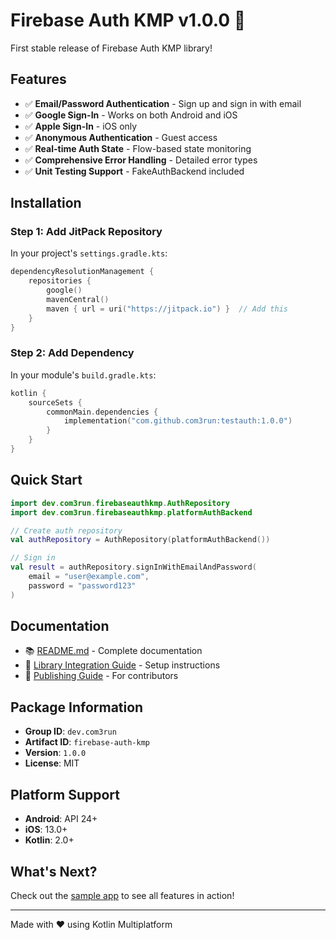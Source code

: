 # Firebase Auth KMP v1.0.0 🎉

First stable release of Firebase Auth KMP library!

## Features

- ✅ **Email/Password Authentication** - Sign up and sign in with email
- ✅ **Google Sign-In** - Works on both Android and iOS
- ✅ **Apple Sign-In** - iOS only
- ✅ **Anonymous Authentication** - Guest access
- ✅ **Real-time Auth State** - Flow-based state monitoring
- ✅ **Comprehensive Error Handling** - Detailed error types
- ✅ **Unit Testing Support** - FakeAuthBackend included

## Installation

### Step 1: Add JitPack Repository

In your project's `settings.gradle.kts`:

```kotlin
dependencyResolutionManagement {
    repositories {
        google()
        mavenCentral()
        maven { url = uri("https://jitpack.io") }  // Add this
    }
}
```

### Step 2: Add Dependency

In your module's `build.gradle.kts`:

```kotlin
kotlin {
    sourceSets {
        commonMain.dependencies {
            implementation("com.github.com3run:testauth:1.0.0")
        }
    }
}
```

## Quick Start

```kotlin
import dev.com3run.firebaseauthkmp.AuthRepository
import dev.com3run.firebaseauthkmp.platformAuthBackend

// Create auth repository
val authRepository = AuthRepository(platformAuthBackend())

// Sign in
val result = authRepository.signInWithEmailAndPassword(
    email = "user@example.com",
    password = "password123"
)
```

## Documentation

- 📚 [README.md](https://github.com/com3run/testauth/blob/main/README.md) - Complete documentation
- 📖 [Library Integration Guide](https://github.com/com3run/testauth/blob/main/LIBRARY_INTEGRATION.md) - Setup instructions
- 🚀 [Publishing Guide](https://github.com/com3run/testauth/blob/main/PUBLISHING_GUIDE.md) - For contributors

## Package Information

- **Group ID**: `dev.com3run`
- **Artifact ID**: `firebase-auth-kmp`
- **Version**: `1.0.0`
- **License**: MIT

## Platform Support

- **Android**: API 24+
- **iOS**: 13.0+
- **Kotlin**: 2.0+

## What's Next?

Check out the [sample app](https://github.com/com3run/testauth/tree/main/composeApp) to see all features in action!

---

Made with ❤️ using Kotlin Multiplatform
